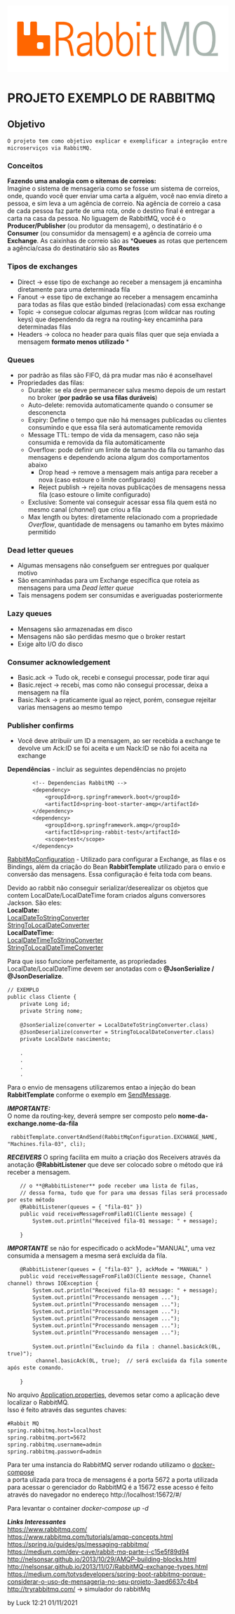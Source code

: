 <center><img src="./images/rabbitmq_logo.png"></center>  


# PROJETO EXEMPLO DE RABBITMQ

## Objetivo
    O projeto tem como objetivo explicar e exemplificar a integração entre microserviços via RabbitMQ.

### Conceitos   
**Fazendo uma analogia com o sitemas de correios:**   
    Imagine o sistema de mensageria como se fosse um sistema de correios, onde, quando você quer enviar uma carta a alguém, você nao envia direto a pessoa, e sim leva a um agência de correio. Na agência de correio a casa de cada pessoa faz parte de uma rota, onde o destino final é entregar a carta na casa da pessoa.
    No liguagem de RabbitMQ, você é o **Producer/Publisher** (ou produtor da mensagem), o destinatário é o **Consumer** (ou consumidor da mensagem) e a agência de correio uma **Exchange**.
    As caixinhas de correio são as ***Queues** as rotas que pertencem a agência/casa do destinatário são as **Routes**

### Tipos de exchanges  
* Direct &rarr; esse tipo de exchange ao receber a mensagem já encaminha diretamente para uma determinada fila   
* Fanout &rarr; esse tipo de exchange ao receber a mensagem encaminha para todas as filas que estão binded (relacionadas) com essa exchange  
* Topic &rarr; consegue colocar algumas regras (com wildcar nas routing keys) que dependendo da regra na routing-key encaminha para determinadas filas  
* Headers &rarr; coloca no header para quais filas quer que seja enviada a mensagem  **formato menos utilizado** * 

### Queues  
* por padrão as filas são FIFO, dá pra mudar mas não é aconselhavel  
* Propriedades das filas:
	* Durable: se ela deve permanecer salva mesmo depois de um restart no broker  (**por padrão se usa filas duráveis**)
	* Auto-delete: removida automaticamente quando o consumer se desconencta 
	* Expiry: Define o tempo que não há mensages publicadas ou clientes consumindo  e que essa fila será automaticamente removida  
	* Message TTL: tempo de vida da mensagem, caso não seja consumida e removida da fila automáticamente  
	* Overflow: pode definir um limite de tamanho da fila ou tamanho das mensagens e dependendo aciona algum dos comportamentos abaixo 
		*  Drop head &rarr; remove a mensagem mais antiga para receber a nova (caso estoure o limite configurado) 
		*  Reject publish &rarr; rejeita novas publicações de mensagens nessa fila (caso estoure o limite configurado) 
	*  Exclusive: Somente vai conseguir acessar essa fila quem está no mesmo canal (_channel_) que criou a fila 
	*  Max length ou bytes: diretamente relacionado com a propriedade _Overflow_, quantidade de mensagens ou tamanho em bytes máximo permitido

### Dead letter queues 
* Algumas mensagens não consefguem ser entregues por qualquer motivo 
* São encaminhadas para um Exchange específica que roteia as mensagens para uma _Dead letter queue_  
* Tais mensagens podem ser consumidas e averiguadas posteriormente  

### Lazy queues
* Mensagens são armazenadas em disco 
* Mensagens não são perdidas mesmo que o broker restart
* Exige alto I/O do disco 

### Consumer acknowledgement  
* Basic.ack &rarr; Tudo ok, recebi e consegui processar, pode tirar aqui   
* Basic.reject &rarr; recebi, mas como não consegui processar, deixa a mensagem na fila   
* Basic.Nack &rarr; praticamente igual ao reject, porém, consegue rejeitar varias mensagens ao mesmo tempo   

### Publisher confirms  
* Você deve atribuiir um ID a mensagem, ao ser recebida a exchange te devolve um Ack:ID se foi aceita e um Nack:ID se não foi aceita na exchange


**Dependências** - incluir as seguintes dependências no projeto   
```
		<!-- Dependencias RabbitMQ -->
		<dependency>
			<groupId>org.springframework.boot</groupId>
			<artifactId>spring-boot-starter-amqp</artifactId>
		</dependency>
		<dependency>
			<groupId>org.springframework.amqp</groupId>
			<artifactId>spring-rabbit-test</artifactId>
			<scope>test</scope>
		</dependency>
```

[RabbitMqConfiguration](./src/main/java/com/example/demo/config/RabbitMqConfiguration.java) - Utilizado para configurar a Exchange, as filas e os Bindings, além da criação do Bean **RabbitTemplate** utilizado para o envio e conversão das mensagens.
Essa configuração é feita toda com beans. 

Devido ao rabbit não conseguir serializar/deserealizar os objetos que contem LocalDate/LocalDateTime foram criados alguns conversores Jackson. São eles:   
**LocalDate:**   
[LocalDateToStringConverter](./src/main/java/com/example/demo/config/jackson/LocalDateToStringConverter.java)   
[StringToLocalDateConverter](./src/main/java/com/example/demo/config/jackson/StringToLocalDateConverter.java)   
**LocalDateTime:**   
[LocalDateTimeToStringConverter](./src/main/java/com/example/demo/config/jackson/LocalDateTimeToStringConverter.java)      
[StringToLocalDateTimeConverter](./src/main/java/com/example/demo/config/jackson/StringToLocalDateTimeConverter.java)       

Para que isso funcione perfeitamente, as propriedades LocalDate/LocalDateTime devem ser anotadas com o **@JsonSerialize / @JsonDeserialize**.
```
// EXEMPLO
public class Cliente {
    private Long id;
    private String nome;

    @JsonSerialize(converter = LocalDateToStringConverter.class)
    @JsonDeserialize(converter = StringToLocalDateConverter.class)
    private LocalDate nascimento;

    .
    .
    .
    .
```

Para o envio de mensagens utilizaremos entao a injeção do bean **RabbitTemplate** conforme o exemplo em [SendMessage](./src/main/java/com/example/demo/services/SendMessage.java). 

***IMPORTANTE:***    
O nome da routing-key, deverá sempre ser composto pelo **nome-da-exchange.nome-da-fila**   
```
 rabbitTemplate.convertAndSend(RabbitMqConfiguration.EXCHANGE_NAME, "Machines.fila-03", cli);
````


***RECEIVERS***
O spring facilita em muito a criação dos Receivers através da anotação **@RabbitListener** que deve ser colocado sobre o método que irá receber a mensagem.
```
    // o **@RabbitListener** pode receber uma lista de filas, 
    // dessa forma, tudo que for para uma dessas filas será processado por este método
    @RabbitListener(queues = { "fila-01" })
    public void receiveMessageFromFila01(Cliente message) {
        System.out.println("Received fila-01 message: " + message);
        
    }
``` 
***IMPORTANTE***  se não for especificado o ackMode="MANUAL", uma vez consumida a mensagem a mesma será excluída da fila.

```
    @RabbitListener(queues = { "fila-03" }, ackMode = "MANUAL" )
    public void receiveMessageFromFila03(Cliente message, Channel channel) throws IOException {
        System.out.println("Received fila-03 message: " + message);
        System.out.println("Processando mensagem ...");
        System.out.println("Processando mensagem ...");
        System.out.println("Processando mensagem ...");
        System.out.println("Processando mensagem ...");
        System.out.println("Processando mensagem ...");
        System.out.println("Processando mensagem ...");
        
        System.out.println("Excluindo da fila : channel.basicAck(0L, true)");
         channel.basicAck(0L, true);  // será excluida da fila somente após este comando.
         
    }
```

No arquivo [Application.properties](./src/main/resources/application.properties), devemos setar como a aplicação deve localizar o RabbitMQ.   
Isso é feito através das seguntes chaves:    

```
#Rabbit MQ
spring.rabbitmq.host=localhost
spring.rabbitmq.port=5672
spring.rabbitmq.username=admin
spring.rabbitmq.password=admin
```

Para ter uma instancia do RabbitMQ server rodando utilizamo o [docker-compose](./docker-compose.yml)    
a porta ulizada para troca de mensagens é a porta 5672
a porta utilizada para acessar o gerenciador do RabbitMQ é a 15672
esse acesso é feito através do navegador no endereço http://localhost:15672/#/

Para levantar o container _docker-compose up -d_


***Links Interessantes***   
https://www.rabbitmq.com/   
https://www.rabbitmq.com/tutorials/amqp-concepts.html   
https://spring.io/guides/gs/messaging-rabbitmq/   
https://medium.com/dev-cave/rabbit-mq-parte-i-c15e5f89d94   
http://nelsonsar.github.io/2013/10/29/AMQP-building-blocks.html   
http://nelsonsar.github.io/2013/11/07/RabbitMQ-exchange-types.html   
https://medium.com/totvsdevelopers/spring-boot-rabbitmq-porque-considerar-o-uso-de-mensageria-no-seu-projeto-3aed6637c4b4   
http://tryrabbitmq.com/ &rarr; simulador do rabbitMq 

by Luck 
        12:21 01/11/2021
